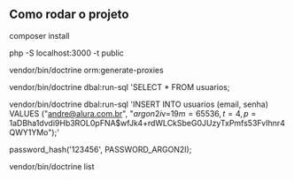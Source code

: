 ## Como rodar o projeto

composer install

php -S localhost:3000 -t public

vendor/bin/doctrine orm:generate-proxies

vendor/bin/doctrine dbal:run-sql 'SELECT * FROM usuarios;

vendor/bin/doctrine dbal:run-sql 'INSERT INTO usuarios (email, senha) VALUES ("andre@alura.com.br", "$argon2i$v=19$m=65536,t=4,p=1$aDBha1dvdi9Hb3ROL0pFNA$wfJk4+rdWLCkSbeG0JUzyTxPmfs53FvIhnr4QWY1YMo");' 

password_hash('123456', PASSWORD_ARGON2I);

vendor/bin/doctrine list

